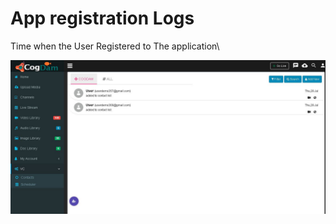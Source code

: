 # App registration Logs

Time when the User Registered to The application\

![](../.gitbook/assets/image%20%28131%29.png)

